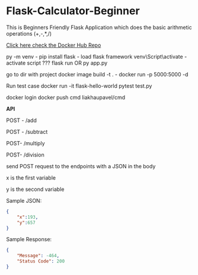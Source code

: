 # Flask-Calculator-Beginner
This is Beginners Friendly Flask Application which does the basic arithmetic operations (+,-,*,/) 

[Click here check the Docker Hub Repo](https://hub.docker.com/r/santhoshkdhana/flask-calculator-beginner)

py -m venv <venv> - <name of virtual variable>
pip install flask - load flask framework
venv\Script\activate - activate script ???
flask run OR   py app.py

go to dir with project
docker image build -t <cmd> . - <name of image>
docker run -p 5000:5000 -d <cmd>

Run test case
docker run -it flask-hello-world pytest test.py

docker login
docker push cmd liakhaupavel/cmd


**API**

POST - /add

POST - /subtract

POST- /multiply

POST- /division

send POST request to the endpoints with a JSON in the body

x is the first variable

y is the second variable

Sample JSON:
```JSON
{
    "x":193,
    "y":657
}
```
Sample Response:
```JSON
{
    "Message": -464,
    "Status Code": 200
}
```
